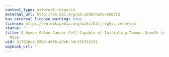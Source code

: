```yaml
---
content_type: external-resource
external_url: http://dx.doi.org/10.1038/nature05372
has_external_license_warning: true
license: https://en.wikipedia.org/wiki/All_rights_reserved
status: ''
title: A Human Colon Cancer Cell Capable of Initiating Tumour Growth in Immunodeficient
  Mice
uid: 31792bc1-65b3-46fb-a7eb-3dc155712151
wayback_url: ''
---
```

